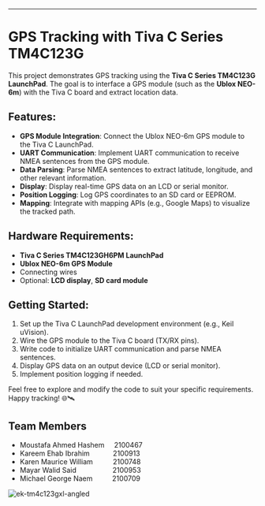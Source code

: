 [1]: https://github.com/topics/gps-data ""
[2]: https://github.com/topics/gps ""
[3]: https://docs.github.com/en/issues/planning-and-tracking-with-projects/learning-about-projects/best-practices-for-projects ""
[4]: https://github.com/topics/gps-tracking ""
[5]: https://github.com/saiarlen/Vehicle-Theft-Detection-and-Tracking-System-using-Arduino-and-GSM-GPS-Complete ""
[6]: https://microcontrollerslab.com/category/tiva-launchpad/ ""
[7]: https://circuitdigest.com/microcontroller-projects/getting-started-with-tiva-c-series-tm4c123g-launchpad-from-texas-instruments ""
[8]: https://github.com/mtayyip/Tiva-C-Series-TM4C123G-LaunchPad-GY-NEO6MV2-GPS-Module ""
[9]: https://makezine.com/article/technology/5-cool-projects-powered-by-the-tiva-c-launchpad-board/ ""
[10]: https://www.ti.com/tool/SW-EK-TM4C123GXL ""

---

# GPS Tracking with Tiva C Series TM4C123G

This project demonstrates GPS tracking using the **Tiva C Series TM4C123G LaunchPad**. The goal is to interface a GPS module (such as the **Ublox NEO-6m**) with the Tiva C board and extract location data.

## Features:
- **GPS Module Integration**: Connect the Ublox NEO-6m GPS module to the Tiva C LaunchPad.
- **UART Communication**: Implement UART communication to receive NMEA sentences from the GPS module.
- **Data Parsing**: Parse NMEA sentences to extract latitude, longitude, and other relevant information.
- **Display**: Display real-time GPS data on an LCD or serial monitor.
- **Position Logging**: Log GPS coordinates to an SD card or EEPROM.
- **Mapping**: Integrate with mapping APIs (e.g., Google Maps) to visualize the tracked path.

## Hardware Requirements:
- **Tiva C Series TM4C123GH6PM LaunchPad**
- **Ublox NEO-6m GPS Module**
- Connecting wires
- Optional: **LCD display**, **SD card module**

## Getting Started:
1. Set up the Tiva C LaunchPad development environment (e.g., Keil uVision).
2. Wire the GPS module to the Tiva C board (TX/RX pins).
3. Write code to initialize UART communication and parse NMEA sentences.
4. Display GPS data on an output device (LCD or serial monitor).
5. Implement position logging if needed.

Feel free to explore and modify the code to suit your specific requirements. Happy tracking! 🌐🛰️

## **Team Members**
- Moustafa Ahmed Hashem &nbsp; &nbsp; 2100467
- Kareem Ehab Ibrahim &nbsp; &nbsp; &nbsp; &nbsp; &nbsp; &nbsp;2100913
- Karen Maurice William &nbsp; &ensp; &ensp; &ensp;2100748
- Mayar Walid Said &nbsp; &ensp; &ensp; &ensp; &ensp; &ensp; &ensp;2100953
- Michael George Naem &ensp; &ensp; &ensp;&ensp;2100709

![ek-tm4c123gxl-angled](https://github.com/MoustafaHashem/GPS_Tracking_System/assets/43302105/218e7517-adc4-4231-a40a-c2fe46573b4a)
